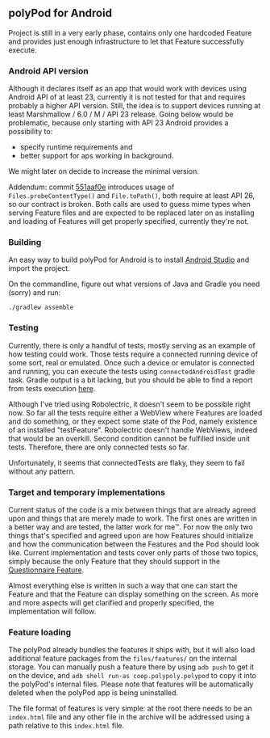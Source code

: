 ## polyPod for Android

Project is still in a very early phase, contains only one hardcoded Feature and provides just enough infrastructure to let that Feature successfully execute.

### Android API version

Although it declares itself as an app that would work with devices using Android API of at least 23, currently it is not tested for that and requires probably a higher API version. Still, the idea is to support devices running at least Marshmallow / 6.0 / M / API 23 release. Going below would be problematic, because only starting with API 23 Android provides a possibility to:
* specify runtime requirements and
* better support for aps working in background.

We might later on decide to increase the minimal version.

Addendum: commit [551aaf0e](https://github.com/polypoly-eu/polyPod-Android/commit/551aaf0e5d2240552f685cbf90fb9921701fafe9) introduces usage of `Files.probeContentType()` and `File.toPath()`, both require at least API 26, so our contract is broken. Both calls are used to guess mime types when serving Feature files and are expected to be replaced later on as installing and loading of Features will get properly specified, currently they're not.

### Building

An easy way to build polyPod for Android is to install [Android Studio](https://developer.android.com/studio) and import the project.

On the commandline, figure out what versions of Java and Gradle you need (sorry) and run:

```
./gradlew assemble
```

### Testing

Currently, there is only a handful of tests, mostly serving as an example of how testing could work. Those tests require a connected running device of some sort, real or emulated. Once such a device or emulator is connected and running, you can execute the tests using `connectedAndroidTest` gradle task. Gradle output is a bit lacking, but you should be able to find a report from tests execution [here](app/build/reports/androidTests/connected/index.html). 

Although I've tried using Robolectric, it doesn't seem to be possible right now. So far all the tests require either a WebView where Features are loaded and do something, or they expect some state of the Pod, namely existence of an installed "testFeature". Robolectric doesn't handle WebViews, indeed that would be an overkill. Second condition cannot be fulfilled inside unit tests. Therefore, there are only connected tests so far.

Unfortunately, it seems that connectedTests are flaky, they seem to fail without any pattern.

### Target and temporary implementations

Current status of the code is a mix between things that are already agreed upon and things that are merely made to work. The first ones are written in a better way and are tested, the latter work for me™. For now the only two things that's specified and agreed upon are how Features should initialize and how the communication between the Features and the Pod should look like. Current implementation and tests cover only parts of those two topics, simply because the only Feature that they should support in the [Questionnaire Feature](https://github.com/polypoly-eu/questionnaire-feature).

Almost everything else is written in such a way that one can start the Feature and that the Feature can display something on the screen. As more and more aspects will get clarified and properly specified, the implementation will follow.

### Feature loading

The polyPod already bundles the features it ships with, but it will also load additional feature packages from the `files/features/` on the internal storage. You can manually push a feature there by using `adb push` to get it on the device, and `adb shell run-as coop.polypoly.polypod` to copy it into the polyPod's internal files. Please note that features will be automatically deleted when the polyPod app is being uninstalled.

The file format of features is very simple: at the root there needs to be an `index.html` file and any other file in the archive will be addressed using a path relative to this `index.html` file.
